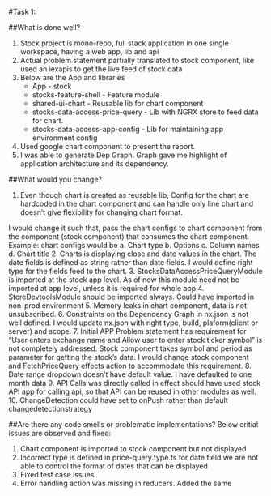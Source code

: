 #Task 1: 


##What is done well?
1.	Stock project is mono-repo, full stack application in one single workspace, having a web app, lib and api
2.	Actual problem statement partially translated to stock component, like used an iexapis to get the live feed of stock data 
3.	Below are the App and libraries 
	- App - stock
	- stocks-feature-shell - Feature module
	- shared-ui-chart - Reusable lib for chart component
	- stocks-data-access-price-query - Lib with NGRX store to feed data for chart. 
	- stocks-data-access-app-config - Lib for maintaining app environment config  
4.	Used google chart component to present the report. 
5.	I was able to generate Dep Graph. Graph gave me highlight of application architecture and its dependency.


##What would you change? 
1.	Even though chart is created as reusable lib, Config for the chart are hardcoded in the chart component and can handle only line chart and doesn’t give flexibility for changing chart format. 

I would change it such that, pass the chart configs to chart component from the component (stock component) that consumes the chart component.
Example: chart configs would be 
	a.	Chart type
	b.	Options 
	c.	Column names
	d.	Chart title 
2.	Charts is displaying close and date values in the chart. The date fields is defined as string rather than date fields. I would define right type for the fields feed to the chart. 
3.	StocksDataAccessPriceQueryModule is imported at the stock app level. As of now this module need not be imported at app level, unless it is required for whole app
4.	StoreDevtoolsModule should be imported always. Could have imported in non-prod environment
5.	Memory leaks in chart component, data is not unsubscribed.
6.	Constraints on the Dependency Graph in nx.json is not well defined. I would update nx.json with right type, build, plaform(client or server) and scope. 
7.	Initial APP Problem statement has requirement for “User enters exchange name and Allow user to enter stock ticker symbol” is not completely addressed. Stock component takes symbol and period as parameter for getting the stock’s data. I would change stock component and FetchPriceQuery effects action to accommodate this requirement.
8.	Date range dropdown doesn’t have default value. I have defaulted to one month data 
9.	API Calls was directly called in effect should have used stock API app for calling api, so that API can be reused in other modules as well.
10. ChangeDetection could have set to onPush rather than default changedetectionstrategy 

##Are there any code smells or problematic implementations?
Below critial issues are observed and fixed:
1. Chart component is imported to stock component but not displayed 
2. Incorrect type is defined in price-query.type.ts for date field we are not able to control the format of dates that can be displayed 
3. Fixed test case issues
4. Error handling action was missing in reducers. Added the same

